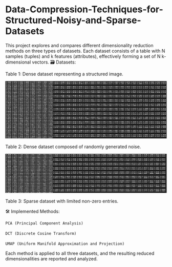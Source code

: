 # Data-Compression-Techniques-for-Structured-Noisy-and-Sparse-Datasets

This project explores and compares different dimensionality reduction methods on three types of datasets. Each dataset consists of a table with N samples (tuples) and k features (attributes), effectively forming a set of N k-dimensional vectors.
🗃️ Datasets:

Table 1: Dense dataset representing a structured image.

![Table 1](https://github.com/DavangeSam/Data-Compression-Techniques-for-Structured-Noisy-and-Sparse-Datasets/blob/main/Table%201.png?raw=true)

Table 2: Dense dataset composed of randomly generated noise.

![Table 2](https://github.com/DavangeSam/Data-Compression-Techniques-for-Structured-Noisy-and-Sparse-Datasets/blob/main/Table%202.png?raw=true)

Table 3: Sparse dataset with limited non-zero entries. 



🛠️ Implemented Methods:

    PCA (Principal Component Analysis)

    DCT (Discrete Cosine Transform)

    UMAP (Uniform Manifold Approximation and Projection)

Each method is applied to all three datasets, and the resulting reduced dimensionalities are reported and analyzed.

